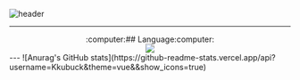 ![header](https://capsule-render.vercel.app/api?height=300&text=Welcome&&fontSize=80&&animation=fadeIn&&type=waving&color=gradient&section=header&desc=Kkubuck's_github&fontAlignY=40)
  
  
---
<div align="center">
  :computer:## Language:computer:  
    <br/>
  
  <img src="https://img.shields.io/badge/Python-3776AB?style=for-the-badge&logo=Python&logoColor=white"> 
  <br>
</div>
---
![Anurag's GitHub stats](https://github-readme-stats.vercel.app/api?username=Kkubuck&theme=vue&&show_icons=true)
